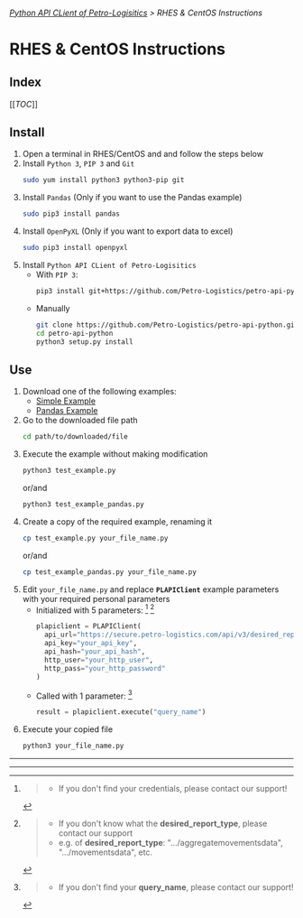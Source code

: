 ###### [Python API CLient of Petro-Logisitics](../README.md) > RHES & CentOS Instructions

# RHES & CentOS Instructions

## Index
[[_TOC_]]

## Install
1. Open a terminal in RHES/CentOS and and follow the steps below
2. Install `Python 3`, `PIP 3` and `Git`
    ```bash
    sudo yum install python3 python3-pip git
    ```
3. Install `Pandas` (Only if you want to use the Pandas example)
    ```bash
    sudo pip3 install pandas
    ```
4. Install `OpenPyXL` (Only if you want to export data to excel)
    ```bash
    sudo pip3 install openpyxl
    ```
5. Install `Python API CLient of Petro-Logisitics`
    - With `PIP 3`:
      ```bash
      pip3 install git+https://github.com/Petro-Logistics/petro-api-python
      ```
    - Manually
      ```bash
      git clone https://github.com/Petro-Logistics/petro-api-python.git
      cd petro-api-python
      python3 setup.py install
      ```

## Use
1. Download one of the following examples:
    - [Simple Example](https://github.com/Petro-Logistics/petro-api-python/blob/master/examples/test_example.py)
    - [Pandas Example](https://github.com/Petro-Logistics/petro-api-python/blob/master/examples/test_example_pandas.py)
2. Go to the downloaded file path
    ```bash
    cd path/to/downloaded/file
    ```
3. Execute the example without making modification
    ```bash
    python3 test_example.py
    ```
     or/and
    ```bash
    python3 test_example_pandas.py
    ```
4. Create a copy of the required example, renaming it
    ```bash
    cp test_example.py your_file_name.py
    ```
     or/and
    ```bash
    cp test_example_pandas.py your_file_name.py
    ```
5. Edit `your_file_name.py` and replace **`PLAPIClient`** example parameters with your required personal parameters
    - Initialized with 5 parameters: [^1] [^2]
      ```python
      plapiclient = PLAPIClient(
        api_url="https://secure.petro-logistics.com/api/v3/desired_report_type",
        api_key="your_api_key",
        api_hash="your_api_hash",
        http_user="your_http_user",
        http_pass="your_http_password"
      )
      ```
    - Called with 1 parameter: [^3]
      ```python
      result = plapiclient.execute("query_name")
      ```
6. Execute your copied file
    ```bash
    python3 your_file_name.py
    ```

---
---
[^1]:
    > - If you don't find your credentials, please contact our support!

[^2]:
    > - If you don't know what the **desired_report_type**, please contact our support
    > - e.g. of **desired_report_type**: ".../aggregatemovementsdata", ".../movementsdata", etc.

[^3]:
    > - If you don't find your **query_name**, please contact our support!
